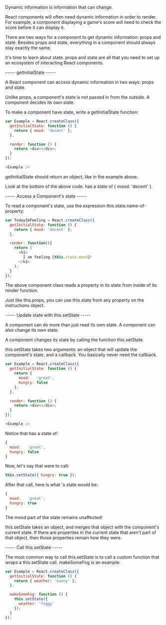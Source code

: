 Dynamic information is information that can change.

React components will often need dynamic information in order to render. For example, a component displaying a game's score will need to check the score before it can display it.

There are two ways for a component to get dynamic information: props and state. Besides props and state, everything in a component should always stay exactly the same.

It's time to learn about state. props and state are all that you need to set up an ecosystem of interacting React components.

----- getInitialState -----

A React component can access dynamic information in two ways: props and state.

Unlike props, a component's state is not passed in from the outside. A component decides its own state.

To make a component have state, write a getInitialState function:
```js
var Example = React.createClass({
  getInitialState: function () {
    return { mood: 'decent' };
  },

  render: function () {
    return <div></div>;
  }
});

<Example />
```
getInitialState should return an object, like in the example above.

Look at the bottom of the above code. <Example /> has a state of { mood: 'decent' }.

----- Access a Component's state -----

To read a component's state, use the expression this.state.name-of-property:
```js
var TodayImFeeling = React.createClass({
  getInitialState: function () {
    return { mood: 'decent' };
  },

  render: function(){
    return (
      <h1>
        I am feeling {this.state.mood}!
      </h1>
    );
  }
});
```
The above component class reads a property in its state from inside of its render function.

Just like this.props, you can use this.state from any property on the instructions object.

----- Update state with this.setState -----

A component can do more than just read its own state. A component can also change its own state.

A component changes its state by calling the function this.setState.

this.setState takes two arguments: an object that will update the component's state, and a callback. You basically never need the callback.

```js
var Example = React.createClass({
  getInitialState: function () {
    return {
      mood:   'great',
      hungry: false
    };
  },

  render: function () {
    return <div></div>;
  }
});

<Example />
```
Notice that <Example /> has a state of:
```js
{
  mood:   'great',
  hungry: false
}
```
Now, let's say that <Example /> were to call:
```js
this.setState({ hungry: true });
```
After that call, here is what <Example />'s state would be:
```js
{
  mood:   'great',
  hungry: true
}
```
The mood part of the state remains unaffected!

this.setState takes an object, and merges that object with the component's current state. If there are properties in the current state that aren't part of that object, then those properties remain how they were.

----- Call this.setState -----

The most common way to call this.setState is to call a custom function that wraps a this.setState call. makeSomeFog is an example:
```js
var Example = React.createClass({
  getInitialState: function () {
    return { weather: 'sunny' };
  },

  makeSomeFog: function () {
    this.setState({
      weather: 'foggy'
    });
  }
});
```
